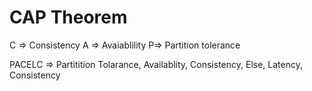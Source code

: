 # CAP Theorem

C => Consistency
A => Avaiablility
P=> Partition tolerance

PACELC => Partitition Tolarance, Availablity, Consistency, Else, Latency, Consistency
